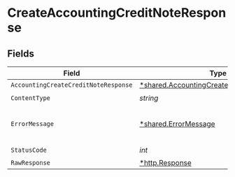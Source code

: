 # CreateAccountingCreditNoteResponse


## Fields

| Field                                                                                                   | Type                                                                                                    | Required                                                                                                | Description                                                                                             |
| ------------------------------------------------------------------------------------------------------- | ------------------------------------------------------------------------------------------------------- | ------------------------------------------------------------------------------------------------------- | ------------------------------------------------------------------------------------------------------- |
| `AccountingCreateCreditNoteResponse`                                                                    | [*shared.AccountingCreateCreditNoteResponse](../../models/shared/accountingcreatecreditnoteresponse.md) | :heavy_minus_sign:                                                                                      | Success                                                                                                 |
| `ContentType`                                                                                           | *string*                                                                                                | :heavy_check_mark:                                                                                      | N/A                                                                                                     |
| `ErrorMessage`                                                                                          | [*shared.ErrorMessage](../../models/shared/errormessage.md)                                             | :heavy_minus_sign:                                                                                      | The request made is not valid.                                                                          |
| `StatusCode`                                                                                            | *int*                                                                                                   | :heavy_check_mark:                                                                                      | N/A                                                                                                     |
| `RawResponse`                                                                                           | [*http.Response](https://pkg.go.dev/net/http#Response)                                                  | :heavy_minus_sign:                                                                                      | N/A                                                                                                     |